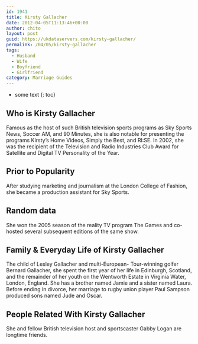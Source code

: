 ```yaml
---
id: 1941
title: Kirsty Gallacher
date: 2012-04-05T11:13:46+00:00
author: chito
layout: post
guid: https://ukdataservers.com/kirsty-gallacher/
permalink: /04/05/kirsty-gallacher
tags:
  - Husband
  - Wife
  - Boyfriend
  - Girlfriend
category: Marriage Guides
---
```


* some text
{: toc}
          
          
## Who is  Kirsty Gallacher
                  
                  
                  
Famous as the host of such British television sports programs as Sky Sports News, Soccer AM, and 90 Minutes, she is also notable for presenting the programs Kirsty&#8217;s Home Videos, Simply the Best, and RI:SE. In 2002, she was the recipient of the Television and Radio Industries Club Award for Satellite and Digital TV Personality of the Year.
                  
                
                
                
## Prior to Popularity 
                  
                  
                  
After studying marketing and journalism at the London College of Fashion, she became a production assistant for Sky Sports.
                  
                
                
                
## Random data 
                  
                  
                  
She won the 2005 season of the reality TV program The Games and co-hosted several subsequent editions of the same show.
                  
                
                
                
## Family & Everyday Life of Kirsty Gallacher
                  
                  
                  
The child of Lesley Gallacher and multi-European- Tour-winning golfer Bernard Gallacher, she spent the first year of her life in Edinburgh, Scotland, and the remainder of her youth on the Wentworth Estate in Virginia Water, London, England. She has a brother named Jamie and a sister named Laura. Before ending in divorce, her marriage to rugby union player Paul Sampson produced sons named Jude and Oscar.
                  
                
                
                
## People Related With  Kirsty Gallacher
                  
                  
                  
She and fellow British television host and sportscaster Gabby Logan are longtime friends.
                  
                
              
            
          
          
          
    
    
  
